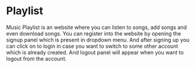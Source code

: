 # Playlist
Music Playlist is an website where you can listen to songs, add songs and even download songs.
You can register into the website by opening the signup panel which is present in dropdown menu.
And after signing up you can click on to login in case you want to switch to some other account which is already created.
And logout panel will appear when you want to logout from the account.
